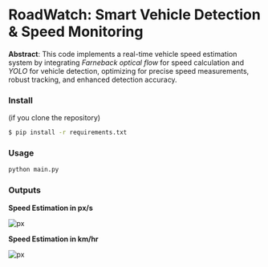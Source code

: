 # RoadWatch: Smart Vehicle Detection \& Speed Monitoring

**Abstract**: This code implements a real-time vehicle speed estimation system by integrating *Farneback optical flow* for speed calculation and *YOLO* for vehicle detection, optimizing for precise speed measurements, robust tracking, and enhanced detection accuracy.

### Install

(if you clone the repository)

```bash
$ pip install -r requirements.txt
```
### Usage

```python
python main.py
```

### Outputs

**Speed Estimation in px/s**

![px](https://github.com/nihilisticneuralnet/Optical-Flow-Vehicle-speed-estimation-using-Farneback-algorithm/blob/main/output%20(px).png)

**Speed Estimation in km/hr**

![px](https://github.com/nihilisticneuralnet/Optical-Flow-Vehicle-speed-estimation-using-Farneback-algorithm/blob/main/output%20(km).png)

